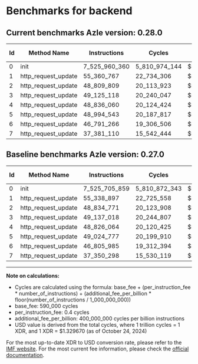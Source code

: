 # Benchmarks for backend

## Current benchmarks Azle version: 0.28.0

| Id  | Method Name         | Instructions  | Cycles        | USD           | USD/Million Calls | Change                             |
| --- | ------------------- | ------------- | ------------- | ------------- | ----------------- | ---------------------------------- |
| 0   | init                | 7_525_960_360 | 5_810_974_144 | $0.0077266780 | $7_726.67         | <font color="red">+254_501</font>  |
| 1   | http_request_update | 55_360_767    | 22_734_306    | $0.0000302291 | $30.22            | <font color="red">+21_870</font>   |
| 2   | http_request_update | 48_809_809    | 20_113_923    | $0.0000267449 | $26.74            | <font color="green">-24_962</font> |
| 3   | http_request_update | 49_125_118    | 20_240_047    | $0.0000269126 | $26.91            | <font color="green">-11_900</font> |
| 4   | http_request_update | 48_836_060    | 20_124_424    | $0.0000267588 | $26.75            | <font color="red">+9_996</font>    |
| 5   | http_request_update | 48_994_543    | 20_187_817    | $0.0000268431 | $26.84            | <font color="green">-30_234</font> |
| 6   | http_request_update | 46_791_266    | 19_306_506    | $0.0000256713 | $25.67            | <font color="green">-14_719</font> |
| 7   | http_request_update | 37_381_110    | 15_542_444    | $0.0000206663 | $20.66            | <font color="red">+30_812</font>   |

## Baseline benchmarks Azle version: 0.27.0

| Id  | Method Name         | Instructions  | Cycles        | USD           | USD/Million Calls |
| --- | ------------------- | ------------- | ------------- | ------------- | ----------------- |
| 0   | init                | 7_525_705_859 | 5_810_872_343 | $0.0077265426 | $7_726.54         |
| 1   | http_request_update | 55_338_897    | 22_725_558    | $0.0000302175 | $30.21            |
| 2   | http_request_update | 48_834_771    | 20_123_908    | $0.0000267582 | $26.75            |
| 3   | http_request_update | 49_137_018    | 20_244_807    | $0.0000269189 | $26.91            |
| 4   | http_request_update | 48_826_064    | 20_120_425    | $0.0000267535 | $26.75            |
| 5   | http_request_update | 49_024_777    | 20_199_910    | $0.0000268592 | $26.85            |
| 6   | http_request_update | 46_805_985    | 19_312_394    | $0.0000256791 | $25.67            |
| 7   | http_request_update | 37_350_298    | 15_530_119    | $0.0000206499 | $20.64            |

---

**Note on calculations:**

- Cycles are calculated using the formula: base_fee + (per_instruction_fee \* number_of_instructions) + (additional_fee_per_billion \* floor(number_of_instructions / 1_000_000_000))
- base_fee: 590_000 cycles
- per_instruction_fee: 0.4 cycles
- additional_fee_per_billion: 400_000_000 cycles per billion instructions
- USD value is derived from the total cycles, where 1 trillion cycles = 1 XDR, and 1 XDR = $1.329670 (as of October 24, 2024)

For the most up-to-date XDR to USD conversion rate, please refer to the [IMF website](https://www.imf.org/external/np/fin/data/rms_sdrv.aspx).
For the most current fee information, please check the [official documentation](https://internetcomputer.org/docs/current/developer-docs/gas-cost#execution).
